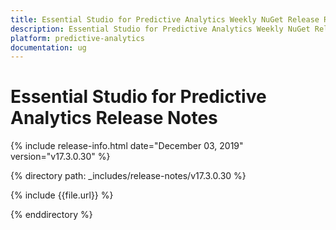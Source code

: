 ```yaml
---
title: Essential Studio for Predictive Analytics Weekly NuGet Release Release Notes  
description: Essential Studio for Predictive Analytics Weekly NuGet Release Release Notes  
platform: predictive-analytics
documentation: ug
---
```


# Essential Studio for Predictive Analytics  Release Notes  

{% include release-info.html date="December 03, 2019"  version="v17.3.0.30" %} 


{% directory path: _includes/release-notes/v17.3.0.30 %}

{% include {{file.url}} %}

{% enddirectory %}
